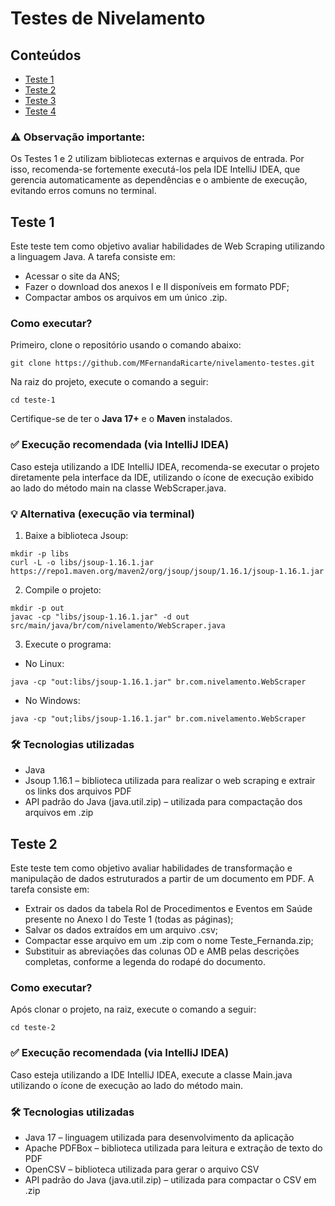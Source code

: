# Testes de Nivelamento

## Conteúdos
- [Teste 1](#teste-1)
- [Teste 2](#teste-2)
- [Teste 3](#teste-3)
- [Teste 4](#teste-4)

### ⚠️ Observação importante:
Os Testes 1 e 2 utilizam bibliotecas externas e arquivos de entrada. Por isso, recomenda-se fortemente executá-los pela IDE IntelliJ IDEA, que gerencia automaticamente as dependências e o ambiente de execução, evitando erros comuns no terminal.

## Teste 1
Este teste tem como objetivo avaliar habilidades de Web Scraping utilizando a linguagem Java. A tarefa consiste em:

- Acessar o site da ANS;
- Fazer o download dos anexos I e II disponíveis em formato PDF;
- Compactar ambos os arquivos em um único .zip.

### Como executar?
Primeiro, clone o repositório usando o comando abaixo:
```
git clone https://github.com/MFernandaRicarte/nivelamento-testes.git
```
Na raiz do projeto, execute o comando a seguir:
```
cd teste-1
```
Certifique-se de ter o **Java 17+** e o **Maven** instalados.

### ✅ Execução recomendada (via IntelliJ IDEA)

Caso esteja utilizando a IDE IntelliJ IDEA, recomenda-se executar o projeto diretamente pela interface da IDE, utilizando o ícone de execução exibido ao lado do método main na classe WebScraper.java.

### 💡 Alternativa (execução via terminal)
1. Baixe a biblioteca Jsoup:
```
mkdir -p libs
curl -L -o libs/jsoup-1.16.1.jar https://repo1.maven.org/maven2/org/jsoup/jsoup/1.16.1/jsoup-1.16.1.jar
```
2. Compile o projeto:
```
mkdir -p out
javac -cp "libs/jsoup-1.16.1.jar" -d out src/main/java/br/com/nivelamento/WebScraper.java
```
3. Execute o programa:

-  No Linux:
```
java -cp "out:libs/jsoup-1.16.1.jar" br.com.nivelamento.WebScraper
```
-  No Windows:
```
java -cp "out;libs/jsoup-1.16.1.jar" br.com.nivelamento.WebScraper
```
### 🛠️ Tecnologias utilizadas
- Java
- Jsoup 1.16.1 – biblioteca utilizada para realizar o web scraping e extrair os links dos arquivos PDF
- API padrão do Java (java.util.zip) – utilizada para compactação dos arquivos em .zip

## Teste 2
Este teste tem como objetivo avaliar habilidades de transformação e manipulação de dados estruturados a partir de um documento em PDF. A tarefa consiste em:

- Extrair os dados da tabela Rol de Procedimentos e Eventos em Saúde presente no Anexo I do Teste 1 (todas as páginas);
- Salvar os dados extraídos em um arquivo .csv;
- Compactar esse arquivo em um .zip com o nome Teste_Fernanda.zip;
- Substituir as abreviações das colunas OD e AMB pelas descrições completas, conforme a legenda do rodapé do documento.

### Como executar?
Após clonar o projeto, na raiz, execute o comando a seguir:
```
cd teste-2
```
### ✅ Execução recomendada (via IntelliJ IDEA)
Caso esteja utilizando a IDE IntelliJ IDEA, execute a classe Main.java utilizando o ícone de execução ao lado do método main.

### 🛠️ Tecnologias utilizadas
- Java 17 – linguagem utilizada para desenvolvimento da aplicação
- Apache PDFBox – biblioteca utilizada para leitura e extração de texto do PDF
- OpenCSV – biblioteca utilizada para gerar o arquivo CSV
- API padrão do Java (java.util.zip) – utilizada para compactar o CSV em .zip



